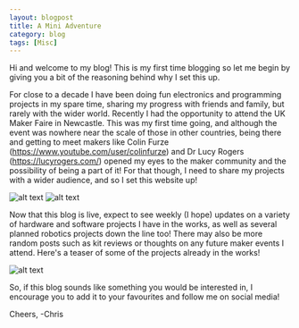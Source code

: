 ```yaml
---
layout: blogpost
title: A Mini Adventure
category: blog
tags: [Misc]
---
```


Hi and welcome to my blog! This is my first time blogging so let me begin by giving you a bit of the reasoning behind why I set this up.

For close to a decade I have been doing fun electronics and programming projects in my spare time, sharing my progress with friends and family, but rarely with the wider world. Recently I had the opportunity to attend the UK Maker Faire in Newcastle. This was my first time going, and although the event was nowhere near the scale of those in other countries, being there and getting to meet makers like Colin Furze (https://www.youtube.com/user/colinfurze) and Dr Lucy Rogers (https://lucyrogers.com/) opened my eyes to the maker community and the possibility of being a part of it! For that though, I need to share my projects with a wider audience, and so I set this website up!

![alt text](https://christophertmparrott.github.io/images/project-infuser.png "Me with Colin Furze")
![alt text](https://christophertmparrott.github.io/images/project-infuser.png "Me with Dr Lucy Rogers")

Now that this blog is live, expect to see weekly (I hope) updates on a variety of hardware and software projects I have in the works, as well as several planned robotics projects down the line too! There may also be more random posts such as kit reviews or thoughts on any future maker events I attend. Here's a teaser of some of the projects already in the works!

![alt text](https://christophertmparrott.github.io/images/project-infuser.png "Project Teaser")

So, if this blog sounds like something you would be interested in, I encourage you to add it to your favourites and follow me on social media!

Cheers,
-Chris